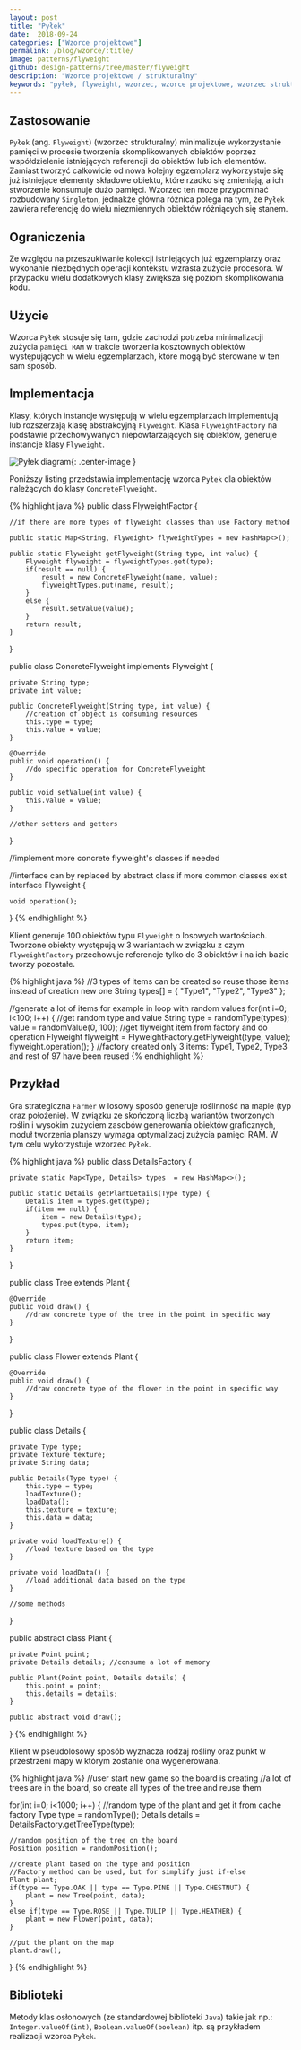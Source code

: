 ```yaml
---
layout: post
title: "Pyłek"
date:  2018-09-24
categories: ["Wzorce projektowe"]
permalink: /blog/wzorce/:title/
image: patterns/flyweight
github: design-patterns/tree/master/flyweight
description: "Wzorce projektowe / strukturalny"
keywords: "pyłek, flyweight, wzorzec, wzorce projektowe, wzorzec strukturalny, design patterns, android, java, programowanie, programming"
---
```


## Zastosowanie
`Pyłek` (ang. `Flyweight`) (wzorzec strukturalny) minimalizuje wykorzystanie pamięci w procesie tworzenia skomplikowanych obiektów poprzez współdzielenie istniejących referencji do obiektów lub ich elementów. Zamiast tworzyć całkowicie od nowa kolejny egzemplarz wykorzystuje się już istniejące elementy składowe obiektu, które rzadko się zmieniają, a ich stworzenie konsumuje dużo pamięci. Wzorzec ten może przypominać rozbudowany `Singleton`, jednakże główna różnica polega na tym, że `Pyłek` zawiera referencję do wielu niezmiennych obiektów różniących się stanem.

## Ograniczenia
Ze względu na przeszukiwanie kolekcji istniejących już egzemplarzy oraz wykonanie niezbędnych operacji kontekstu wzrasta zużycie procesora. W przypadku wielu dodatkowych klasy zwiększa się poziom skomplikowania kodu.

## Użycie
Wzorca `Pyłek` stosuje się tam, gdzie zachodzi potrzeba minimalizacji zużycia `pamięci RAM` w trakcie tworzenia kosztownych obiektów występujących w wielu egzemplarzach, które mogą być sterowane w ten sam sposób.

## Implementacja
Klasy, których instancje występują w wielu egzemplarzach implementują lub rozszerzają klasę abstrakcyjną `Flyweight`. Klasa `FlyweightFactory` na podstawie przechowywanych niepowtarzających się obiektów, generuje instancje klasy `Flyweight`.

![Pyłek diagram](/assets/img/diagrams/patterns/flyweight.svg){: .center-image }

Poniższy listing przedstawia implementację wzorca `Pyłek` dla obiektów należących do klasy `ConcreteFlyweight`.

{% highlight java %}
public class FlyweightFactor {

    //if there are more types of flyweight classes than use Factory method

    public static Map<String, Flyweight> flyweightTypes = new HashMap<>();

    public static Flyweight getFlyweight(String type, int value) {
        Flyweight flyweight = flyweightTypes.get(type);
        if(result == null) {
            result = new ConcreteFlyweight(name, value);
            flyweightTypes.put(name, result);
        }
        else {
            result.setValue(value);
        }
        return result;
    }
}

public class ConcreteFlyweight implements Flyweight {

    private String type;
    private int value;

    public ConcreteFlyweight(String type, int value) {
        //creation of object is consuming resources
        this.type = type;
        this.value = value;
    }

    @Override
    public void operation() {
        //do specific operation for ConcreteFlyweight
    }

    public void setValue(int value) {
        this.value = value;
    }

    //other setters and getters
}

//implement more concrete flyweight's classes if needed

//interface can by replaced by abstract class if more common classes exist
interface Flyweight {

    void operation();
}
{% endhighlight %}

Klient generuje 100 obiektów typu `Flyweight` o losowych wartościach. Tworzone obiekty występują w 3 wariantach w związku z czym `FlyweightFactory` przechowuje referencje tylko do 3 obiektów i na ich bazie tworzy pozostałe.

{% highlight java %}
//3 types of items can be created so reuse those items instead of creation new one
String types[] = { "Type1", "Type2", "Type3" };

//generate a lot of items for example in loop with random values
for(int i=0; i<100; i++) {
    //get random type and value
    String type = randomType(types);
    value = randomValue(0, 100);
    //get flyweight item from factory and do operation
    Flyweight flyweight = FlyweightFactory.getFlyweight(type, value);
    flyweight.operation();
}
//factory created only 3 items: Type1, Type2, Type3 and rest of 97 have been reused
{% endhighlight %}

## Przykład
Gra strategiczna `Farmer` w losowy sposób generuje roślinność na mapie (typ oraz położenie). W związku ze skończoną liczbą wariantów tworzonych roślin i wysokim zużyciem zasobów generowania obiektów graficznych, moduł tworzenia planszy wymaga optymalizacj zużycia pamięci RAM. W tym celu wykorzystuje wzorzec `Pyłek`. 

{% highlight java %}
public class DetailsFactory {

    private static Map<Type, Details> types  = new HashMap<>();

    public static Details getPlantDetails(Type type) {
        Details item = types.get(type);
        if(item == null) {
            item = new Details(type);
            types.put(type, item);
        }
        return item;
    }
}

public class Tree extends Plant {

    @Override
    public void draw() {
        //draw concrete type of the tree in the point in specific way
    }
}

public class Flower extends Plant {

    @Override
    public void draw() {
        //draw concrete type of the flower in the point in specific way
    }
}

public class Details {

    private Type type;
    private Texture texture;
    private String data;

    public Details(Type type) {
        this.type = type;
        loadTexture();
        loadData();
        this.texture = texture;
        this.data = data;
    }

    private void loadTexture() {
        //load texture based on the type
    }

    private void loadData() {
        //load additional data based on the type
    }

    //some methods
}

public abstract class Plant {
    
    private Point point;
    private Details details; //consume a lot of memory

    public Plant(Point point, Details details) {
        this.point = point;
        this.details = details;
    }

    public abstract void draw();
}
{% endhighlight %}

Klient w pseudolosowy sposób wyznacza rodzaj rośliny oraz punkt w przestrzeni mapy w którym zostanie ona wygenerowana.

{% highlight java %}
//user start new game so the board is creating
//a lot of trees are in the board, so create all types of the tree and reuse them

for(int i=0; i<1000; i++) {
    //random type of the plant and get it from cache factory
    Type type = randomType();
    Details details = DetailsFactory.getTreeType(type);

    //random position of the tree on the board
    Position position = randomPosition();

    //create plant based on the type and position
    //Factory method can be used, but for simplify just if-else
    Plant plant;
    if(type == Type.OAK || type == Type.PINE || Type.CHESTNUT) {
        plant = new Tree(point, data);
    }
    else if(type == Type.ROSE || Type.TULIP || Type.HEATHER) {
        plant = new Flower(point, data);
    }

    //put the plant on the map
    plant.draw();
}
{% endhighlight %}

## Biblioteki
Metody klas osłonowych (ze standardowej biblioteki `Java`) takie jak np.: `Integer.valueOf(int)`, `Boolean.valueOf(boolean)` itp. są przykładem realizacji wzorca `Pyłek`.